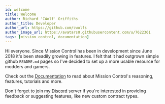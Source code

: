 ```yaml
---
id: welcome
title: Welcome
author: Richard 'CWolf' Griffiths
author_title: Developer
author_url: https://github.com/cwolfs
author_image_url: https://avatars0.githubusercontent.com/u/7622361
tags: [mission control, documentation]
---
```


Hi everyone. Since Mission Control has been in development since June 2018 it's been steadily growing in features. I felt that it had outgrown simple github `README.md` pages so I've decided to set up a more usable resource for modders and gamers.

Check out the [Documentation](../docs/overview/about) to read about Mission Control's reasoning, features, tutorials and more.

Don't forget to join my [Discord](https://discord.gg/22raTJh) server if you're interested in providing feedback or suggesting features, like new custom contract types.
